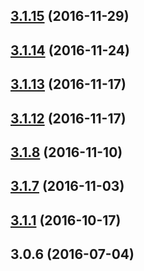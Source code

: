 <a name="3.1.15"></a>
## [3.1.15](https://github.com/iuap-design/tinper-neoui-tree/compare/v3.1.14...v3.1.15) (2016-11-29)



<a name="3.1.14"></a>
## [3.1.14](https://github.com/iuap-design/tinper-neoui-tree/compare/v3.1.13...v3.1.14) (2016-11-24)



<a name="3.1.13"></a>
## [3.1.13](https://github.com/iuap-design/tinper-neoui-tree/compare/v3.1.12...v3.1.13) (2016-11-17)



<a name="3.1.12"></a>
## [3.1.12](https://github.com/iuap-design/tinper-neoui-tree/compare/v3.1.9...v3.1.12) (2016-11-17)



<a name="3.1.8"></a>
## [3.1.8](https://github.com/iuap-design/tinper-neoui-tree/compare/v3.1.7...v3.1.8) (2016-11-10)



<a name="3.1.7"></a>
## [3.1.7](https://github.com/iuap-design/tinper-neoui-tree/compare/v3.1.1...v3.1.7) (2016-11-03)



<a name="3.1.1"></a>
## [3.1.1](https://github.com/iuap-design/tinper-neoui-tree/compare/v3.0.6...v3.1.1) (2016-10-17)



<a name="3.0.6"></a>
## 3.0.6 (2016-07-04)



